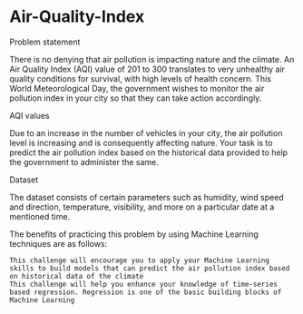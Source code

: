 # Air-Quality-Index

Problem statement

There is no denying that air pollution is impacting nature and the climate. An Air Quality Index (AQI) value of 201 to 300 translates to very unhealthy air quality conditions for survival, with high levels of health concern. This World Meteorological Day, the government wishes to monitor the air pollution index in your city so that they can take action accordingly.

AQI values

Due to an increase in the number of vehicles in your city, the air pollution level is increasing and is consequently affecting nature. Your task is to predict the air pollution index based on the historical data provided to help the government to administer the same.

Dataset

The dataset consists of certain parameters such as humidity, wind speed and direction, temperature, visibility, and more on a particular date at a mentioned time.

The benefits of practicing this problem by using Machine Learning techniques are as follows:

    This challenge will encourage you to apply your Machine Learning skills to build models that can predict the air pollution index based on historical data of the climate
    This challenge will help you enhance your knowledge of time-series based regression. Regression is one of the basic building blocks of Machine Learning


